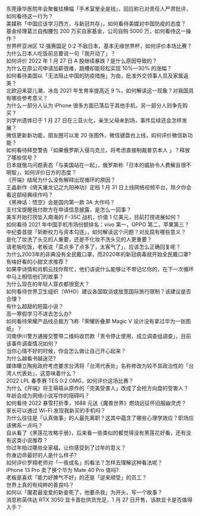 东莞康华医院年会聚餐挂横幅「手术室里全是钱」，回应称已对责任人严肃批评，如何看待这一行为？  
美媒称「中国应该学习西方，与新冠共存」，如何看待美媒对中国防疫的态度？  
基金经理葛兰自掏腰包 200 万买自家基金，公司自购 5000 万，如何看待这一操作？  
世界杯亚洲区 12 强赛国足 0:2 不敌日本，基本无缘世界杯，如何评价本场比赛？  
为什么日本人吃饭前总要说一句「我开动了」？  
如何评价 2022 年 1 月 27 日 A 股继续暴跌？是什么原因导致的？  
为什么在原公司申请加薪很难，跳槽却能轻松实现 10%—30% 的涨幅？  
如何看待美国以「无法阻止中国的防疫措施」为由，批准外交领事人员及家属返美？  
北欧迎来婴儿潮，冰岛 2021 年生育率提高近 9 %，如何解读这一现象？对我国具有哪些参考意义？  
为什么一部分人认为 iPhone 很多方面已落后于其他手机，另一部分人则争先购买？  
刘学州遗体已于 1 月 27 日在三亚火化，亲生父母未到场，事件后续还会怎样发展？  
微信更新新功能，朋友圈可以发 20 张图外，微信键盘也上线，如何评价微信新功能？  
如何看待拜登警告「如果俄罗斯入侵乌克兰，将考虑直接制裁普京本人 」？释放了哪些信号？  
日本就俄乌问题表态「与美国站在一起」，俄罗斯称「日本的威胁令人费解且很不明智」，如何评价日方的态度？  
《开端》结局为什么没有解释出现循环的原因？  
王晶新作《倚天屠龙记之九阳神功》定档 1 月 31 日上线网络视频平台，除夕你会看这部经典续作吗？  
《黑神话：悟空》会是国内第一款 3A 大作吗？  
支付宝提醒我付款方在申请信息披露，是怎么一回事？  
美军开始打捞坠入南海的 F-35C 战机，价值 1 亿美元，目前打捞进展如何？  
如何看待 2021 年中国手机市场份额排名：vivo 第一，OPPO 第二，苹果第三？  
中纪委首提「斩断权力与资本勾连」，如何解读这个问题？对反腐有哪些意义？  
是化了妆洗了头见的人重要，还是不化妆不洗头见的人更重要？  
请老板吃饭，老板说「菜点多了点多了，太客气了」，应该怎么正确回复呢？  
为什么2003年的非典没有全民戴口罩，而2020年的新冠病毒就开始全民戴口罩?  
有啥好看的小甜文求推荐？  
如果李诗情和肖鹤云找你帮忙，他们该说什么能够让不带记忆你的，在下一次循环中马上相信他们的故事？  
为什么现在的年轻人穿衣都很宽大？  
如何看待世界卫生组织（WHO）建议各国取消或放宽国际旅行限制？该建议是否合理？  
有什么超甜的短篇小说？  
高一寒假学习不进去怎么办?  
如何看待荣耀产品线总裁方飞称「荣耀折叠屏 Magic V 设计没有拿过华为一张图纸」？  
河南伊川警方通报交警带二维码收罚款「责令停止使用，成立调查组调查」，目前该事件调查情况如何？  
当你心情不好的时候，你会怎么做让自己开心起来？  
为什么越看书越迷茫?  
媒体曝立陶宛政府考虑要求台湾将「台湾代表处」名称修改为较不具政治性的「台湾人代表处」，这意味着什么？  
2022 LPL 春季赛 TES 0:2 OMG，如何评价这场比赛？  
为什么《开端》将王萌萌从原作的「完美受害人」改成了会抢方向盘的受害人？  
年龄会成为网络小说写作的阻碍吗？  
如何看待 2022 暴雪打折季，1688 元送《魔兽世界》燃烧远征怀旧服幽灵虎？  
家长可以通过 Wi-Fi 发现我新买的手机吗？  
为什么往往是「认真做事」的人最先离职？这其中蕴含了哪些心理学效应？职场应该佛系一点吗？  
自从看了《黑莲花攻略手册》，后来看一些类似的都觉得没有黑莲花好看，还有没有这类小说推荐？  
你过年拍过哪些全家福，让你感受到了过年的意义？  
你身边命最好的人是什么样子?  
如何评价罗翔老师对「一夜成名」的看法？怎样去理解这种看法呢？  
iPhone 13 Pro 卖了换个华为 Mate 40 Pro 值吗?  
老板是喜欢「能力好脾气不好」的还是「逆来顺受」的员工？  
世界上真的有纯粹的善良吗？  
如何以「魔君最宠爱的新妾死了，他要杀我」为开头，写一个故事？  
消息称英伟达 RTX 3050 显卡首批供货充足，1 月 27 日开售，该款显卡是否值得入手？  
